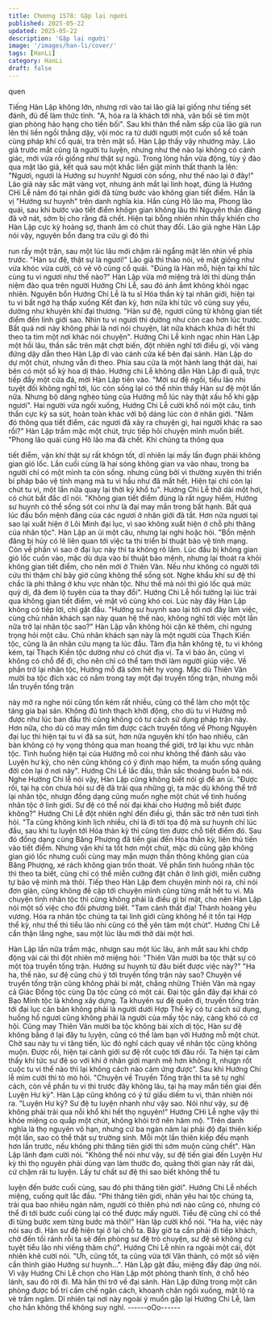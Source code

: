 ```yaml
---
title: Chương 1578: Gặp lại người
published: 2025-05-22
updated: 2025-05-22
description: 'Gặp lại người'
image: '/images/han-li/cover/'
tags: [HanLi]
category: HanLi
draft: false
---
```


quen

Tiếng Hàn Lập không lớn, nhưng rơi vào tai lão giả lại giống như
tiếng sét đánh, đủ để làm thức tỉnh.
"A, hóa ra là khách tới nhà, vãn bối sẽ tìm một gian phòng hảo
hạng cho tiền bối". Sau khi thân thể nằm sấp của lão già run lên
thì liền ngồi thẳng dậy, vội móc ra từ dưới người một cuốn sổ kế
toán cùng pháp khí cổ quái, tra trên mặt sổ.
Hàn Lập thấy vậy nhướng mày.
Lão giả trước mắt cũng là người tu luyện, nhưng như thé nào lại
không có cảnh giác, mới vừa rồi giống như thật sự ngủ.
Trong lòng hắn vừa động, tùy ý đảo qua mặt lão giả, kết quả sau
một khắc liền giật mình thất thanh la lên:
"Ngươi, ngươi là Hướng sư huynh! Ngươi còn sống, như thế nào
lại ở đây!"
Lão giả này sắc mặt vàng vọt, nhưng ánh mắt lại linh hoạt, đúng
là Hướng CHi Lễ năm đó tại nhân giới đã từng bước vào không
gian tiết điểm. Hắn là vị "Hướng sư huynh" trên danh nghĩa kia.
Hắn cùng Hô lão ma, Phong lão quái, sau khi bước vào tiết điểm
khôgn gian không lâu thì Nguyên thần đăng đã vỡ nát, sớm bị cho
rằng đã chết.
Hiện tại bỗng nhiên nhìn thấy khiến cho Hàn Lập cực kỳ hoảng
sợ, thanh âm có chút thay đổi.
Lão giả nghe Hàn Lập nói vậy, nguyên bổn đang tra cứu gì đó thì

run rẩy một trận, sau một lúc lâu mới chậm rãi ngẩng mặt lên nhìn
về phía trước. "Hàn sư đệ, thật sự là ngươi!" Lão giả thì thào nói,
vẻ mặt giống như vừa khóc vừa cười, có vẻ vô cùng cổ quái.
"Đúng là Hàn mỗ, hiện tại khí tức cùng tu vi ngươi như thế nào?"
Hàn Lập vừa mở miệng trả lời thì dùng thần niệm đảo qua trên
người Hướng Chi Lễ, sau đó ánh ắmt không khỏi ngạc nhiên.
Nguyên bổn Hướng Chi Lễ là tu sĩ Hóa thần kỳ tại nhân giới, hiện
tại tu vi bất ngờ hạ thấp xuống Kết đan kỳ, hơn nữa khí tức vô
cùng suy yếu, dường như khuyên khí đại thương.
"Hàn sư đệ, ngươi cũng từ không gian tiết điểm đến linh giới sao.
Nhìn tu vi ngươi thì dường như còn cao hơn lúc trước. Bất quá nơi
này không phải là nơi nói chuyện, lát nữa khách khứa đi hết thì
theo ta tìm một nơi khác nói chuyện".
Hướng Chi Lễ kinh ngạc nhìn Hàn Lập một hồi lâu, thần sắc trên
mặt chợt biến, đột nhiên nghĩ tới điều gì, vội vàng đứng dậy dẫn
theo Hàn Lập đi vào cánh cửa kế bên đại sảnh.
Hàn Lập do dự một chút, nhưng vẫn đi theo.
Phía sau cửa là một hành lang thật dài, hai bên có một số kỳ hoa
dị thảo. Hướng chi Lễ không dẫn Hàn Lập đi quẫ, trực tiếp đẩy
một cửa đá, mời Hàn Lập tiến vào.
"Mời sư đệ ngồi, tiểu lão nhi tuyệt đối không nghĩ tới, lúc còn sống
lại có thể nhìn thấy Hàn sư đệ một lần nữa. Nhưng bộ dáng
nghèo túng của Hướng mỗ lúc này thật xấu hổ khi gặp ngươi". Hai
người vừa ngồi xuống, Hướng Chi Lễ cười khổ nói một câu, tinh
thần cực kỳ sa sút, hoàn toàn khác với bộ dáng lúc còn ở nhân
giới.
"Năm đó thông qua tiết điểm, các ngươi đã xảy ra chuyện gì, hai
người khác ra sao rồi?" Hàn Lập trầm mặc một chút, trực tiếp hỏi
chuyện mình muốn biết.
"Phong lão quái cùng Hô lão ma đã chết. Khi chúng ta thông qua

tiết điểm, vận khí thật sự rất khôgn tốt, dĩ nhiên lại mấy lần đụgn
phải không gian gió lốc. Lần cuối cùng là hai sóng không gian va
vào nhau, trong ba người chỉ có một mình ta còn sống. nhưng
cũng bởi vì thường xuyên thi triển bí pháp bảo vệ tính mạng mà tu
vi hầu như đã mất hết. Hiện tại chỉ còn lại chút tu vi, một lần nữa
quay lại thời kỳ khổ tu". Hướng Chi Lễ thở dài một hơi, có chút
bất đắc dĩ nói.
"Không gian tiết điểm đúng là rất nguy hiểm, Hướng sư huynh có
thể sống sót coi như là đại may mắn trong bất hạnh. Bất quá lúc
đầu bổn mệnh đăng của các ngươi ở nhân giới đã tắt. Hơn nữa
ngươi tại sao lại xuất hiện ở Lôi Minh đại lục, vì sao không xuất
hiện ở chỗ phi thăng của nhân tộc". Hàn Lập an ủi một câu,
nhưng lại nghi hoặc hỏi.
"Bổn mệnh đăng bị hủy có lẽ liên quan tới việc ta thi triển bí thuật
bảo vệ tính mạng. Còn về phần vì sao ở đại lục này thì ta không
rõ lắm. Lúc đầu bị không gian gió lốc cuốn vào, mặc dù dựa vào
bí thuật bảo mệnh, nhưng lại thoát ra khỏi không gian tiết điểm,
cho nên mới ở Thiên Vân. Nếu như không có người tới cứu thì
thậm chí bây giờ cũng không thể sống sót. Nghe khẩu khí sư đệ
thì chắc là phi thăng ở khu vực nhân tộc. Như thế mà nói thì gió
lốc quá mức quỷ dị, đã đem lộ tuyên của ta thay đổi". Hướng Chi
Lễ hồi tưởng lại lúc trải qua không gian tiết điểm, vẻ mặt vô cùng
khó coi.
Lúc này đây Hàn Lập không có tiếp lời, chỉ gật đầu.
"Hướng sư huynh sao lại tới nơi đây làm việc, cùng chủ nhân
khách sạn này quan hệ thế nào, không nghĩ tới việc một lần nữa
trở lại nhân tộc sao?" Hàn Lập vẫn không hỏi cặn kẽ thêm, chỉ
ngưng trọng hỏi một câu.
Chủ nhân khách sạn này là một người của Thạch Kiền tộc, cũng
là ân nhân cứu mạng ta lúc đầu. Tâm địa hắn không tệ, tu vi
không kém, tại Thạch Kiền tộc dường như có chút địa vị. Ta vì
báo ân, cũng vì không có chỗ để đi, cho nên chỉ có thể tạm thời
làm người giúp việc. Về phần trở lại nhân tộc, Hướng mỗ đã sớm
hết hy vọng. Mặc dù Thiên Vân mười ba tộc đích xác có nắm
trong tay một đại truyền tống trận, nhưng mỗi lần truyền tống trận

này mở ra nghe nói cũng tốn kém rất nhiều, cũng có thể làm cho
một tộc táng gia bại sản. Không đủ tinh thạch khởi động, cho dù
tu vi Hướng mỗ được như lúc ban đầu thì cũng không có tư cách
sử dụng pháp trận này. Hơn nữa, cho dù có may mắn tìm được
cách truyền tống về Phong Nguyên đại lục thì hiện tại tu vi đã sa
sút, hơn nữa nguyên khí tổn hao nhiều, căn bản không có hy
vọng thông qua man hoang thế giới, trở lại khu vực nhân tộc.
Tình huống hiện tại của Hướng mỗ coi như không thể đánh sâu
vào Luyện hư kỳ, cho nên cũng không có ý định mạo hiểm, ta
muốn sống quãng đời còn lại ở nơi này". Hướng Chi Lễ lắc đầu,
thần sắc thoáng buồn bã nói.
Nghe Hướng Chi lễ nói vậy, Hàn Lập cũng không biết nói gì để an
ủi.
"Được rồi, tại hạ còn chưa hỏi sư đệ đã trải qua những gì, ta mặc
dù không thể trở lại nhân tộc, nhưgn đồng dạng cũng muốn nghe
một chút về tình huống nhân tộc ở linh giới. Sư đệ có thể nói đại
khái cho Hướng mỗ biết được không?" Hướng Chi Lễ đột nhiên
nghĩ đến điều gì, thần sắc trở nên tươi tỉnh hỏi.
"Ta cũng không kinh lịch nhiều, chỉ là đi tới tọa độ mà sư huynh
chỉ lúc đầu, sau khi tu luyện tới Hóa thàn kỳ thì cũng tìm được chỗ
tiết điểm đó. Sau đó đồng dạng cùng Băng Phượng đã tiến giai
đến Hóa thần kỳ, liên thủ tiến vào tiết điểm. Nhưng vận khí ta tốt
hơn một chút, mặc dù cũng gặp không gian gió lốc nhưng cuối
cùng may mắn mượn thần thông không gian của Băng Phượng,
xé rách không gian trốn thoát. Về phần tình huống nhân tộc thì
theo ta biết, cũng chỉ có thể miễn cưỡng đặt chân ở linh giới,
miễn cưỡng tự bảo vệ mình mà thôi. Tiếp theo Hàn Lập đem
chuyện mình nói ra, chỉ nói đơn giản, cũng không đề cập tới
chuyện mình cũng từng mất hết tu vi. Mà chuyện tình nhân tộc thì
cũng không phải là điều gì bí mật, cho nên Hàn Lập nói một số
việc cho đối phương biết.
"Tam cảnh thất địa! Thánh hoàng yêu vương. Hóa ra nhân tộc
chúng ta tại linh giới cũng không hề ít tồn tại Hợp thể kỳ, như thế
thì tiểu lão nhi cũng có thể yên tâm một chút". Hướng Chi Lễ cẩn
thận lắng nghe, sau một lúc lâu mới thở dài một hơi.

Hàn Lập lần nữa trầm mặc, nhưgn sau một lúc lâu, ánh mắt sau
khi chớp động vài cái thì đột nhiên mở miệng hỏi:
"Thiên Vân mười ba tộc thật sự có một tòa truyền tống trận.
Hướng sư huynh từ đâu biết được việc này?"
"Ha ha, thế nào, sư đệ cũng chú ý tới truyền tống trận này sao?
Chuyện về truyền tống trận cũng không phải bí mật, chẳng những
Thiên Vân mà ngay cả Giác Đổng tộc cùng Dạ tộc cũng có một
cái. Đại tộc gần đây đại khái có Bạo Minh tộc là không xây dựng.
Ta khuyên sư đệ quên đi, truyền tống trân tới đại lục căn bản
không phải là người dưới Hợp Thể kỳ có tư cách sử dụng, huống
hồ ngươi cũng không phải là người của mấy tộc này, càng khó có
cơ hội. Cũng may Thiên Vân mười ba tộc không bài xích dị tộc,
Hàn sư đệ không bằng ở lại đây tu luyện, cũng có thể làm bạn với
Hướng mỗ một chút. Chờ sau này tu vi tăng tiến, lúc đó nghĩ cách
quay về nhân tộc cũng không muộn. Được rồi, hiện tại cảnh giới
sư đệ rốt cuộc tới đâu rồi. Ta hiện tại cảm thấy khí tức sư đệ so
với khi ở nhân giới mạnh mẽ hơn không ít, nhưgn rốt cuộc tu vi
thế nào thì lại không cách nào cảm ứng được". Sau khi Hướng
Chi lễ mỉm cười thì tò mò hỏi.
"Chuyện về Truyền Tống trận thì ta sẽ tự nghĩ cách, còn về phần
tu vi thì trước đây không lâu, tại hạ may mắn tiến giai đến Luyện
Hư kỳ". Hàn Lập cũng không có ý tứ giấu diếm tu vi, thản nhiên
nói ra.
"Luyện Hư kỳ? Sư đệ tu luyện nhanh như vậy sao. Nói như vậy,
sư đệ không phải trải qua nỗi khổ khi hết thọ nguyên!" Hướng CHi
Lễ nghe vậy thì khóe miệng co quắp một chút, không khỏi trở nên
hâm mộ.
"Trên danh nghĩa là thọ nguyên vô hạn, nhưng cứ ba ngàn năm lại
phải độ đại thiên kiếp một lần, sao có thể thật sự trường sinh. Mỗi
một lần thiên kiếp đều mạnh hơn lần trước, nếu không phi thăng
tiên giới thì sớm muộn cũng chết". Hàn Lập lãnh đạm cười nói.
"Không thể nói như vậy, sư đệ tiến giai đến Luyện Hư kỳ thì thọ
nguyên phải dùng vạn làm thước đo, quãng thời gian này rất dài,
cứ chậm rãi tu luyện. Lấy tư chất sư đệ thì sao biết không thể tu

luyện đến bước cuối cùng, sau đó phi thăng tiên giới". Hướng Chi
Lễ nhếch miệng, cuống quít lắc đầu.
"Phi thăng tiên giới, nhân yêu hai tộc chúng ta, trải qua bao nhiêu
ngàn năm, người có thiên phú nơi nào cũng có, nhưng có thể đi
tới bước cuối cùng lại có thể được mấy người. Tiểu đệ cũng chỉ có
thể đi từng bước xem từng bước mà thôi!" Hàn lập cười khổ nói.
"Ha ha, việc này nói sau đi. Hàn sư đệ hiện tại ở lại chỗ ta. Bây
giờ ta cần phải đi tiếp khách, chờ đến tối rảnh rỗi ta sẽ đến phòng
sư đệ trò chuyện, sư đệ sẽ không cự tuyệt tiểu lão nhi viếng thăm
chứ". Hướng Chi Lễ nhìn ra ngoài một cái, đột nhiên khẽ cười nói.
"Ưh, cũng tốt, ta cũng vừa tới Vân thành, có một số viện cần thỉnh
giáo Hướng sư huynh...". Hàn Lập gật đầu, miệng đầy đáp ứng
nói. Vì vậy Hướng Chi Lễ chọn cho Hàn Lập một phòng thanh
tĩnh, ở chỗ hẻo lánh, sau đó rời đi.
Mà hắn thì trở về đại sảnh.
Hàn Lập đứng trong một căn phòng được bố trí cấm chế ngăn
cách, khoanh chân ngồi xuống, mặt lộ ra vẻ trầm ngâm.
Dĩ nhiên tại nơi này ngoài ý muốn gặp lại Hướng Chi Lễ, làm cho
hắn không thể không suy nghĩ.
------oOo------
